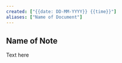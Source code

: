 ```yaml
---
created: ["{{date: DD-MM-YYYY}} {{time}}"]
aliases: ["Name of Document"]
---
```


## Name of Note
<p class="tab"> Text here</p>

